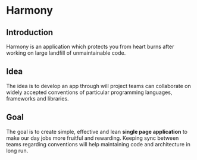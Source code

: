 # Harmony

## Introduction

Harmony is an application which protects you from heart burns after working on large landfill of unmaintainable code.

## Idea

The idea is to develop an app through will project teams can collaborate on widely accepted conventions of particular programming languages, frameworks and libraries.

## Goal

The goal is to create simple, effective and lean **single page application** to make our day jobs more fruitful and rewarding. Keeping sync between teams regarding conventions will help maintaining code and architecture in long run.

